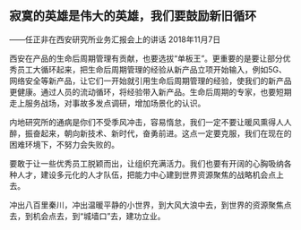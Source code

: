 ## 寂寞的英雄是伟大的英雄，我们要鼓励新旧循环

——任正非在西安研究所业务汇报会上的讲话
2018年11月7日



西安在产品的生命后周期管理有贡献，也要选拔“单板王”。更重要的是要让部分优秀员工大循环起来，把生命后周期管理的经验从新产品立项开始输入，例如5G、网络安全等新产品，让它们一开始就引用生命后周期管理的经验，使我们的新产品更健康。通过人员的流动循环，将经验带入新产品。生命后周期的专家，也要短期走上服务战场，对事故多发点调研，增加场景化的认识。

内地研究所的通病是你们不受季风冲击，容易惰怠，我们一定不要让暖风熏得人人醉，振奋起来，朝向新技术、新时代，奋勇前进。这点一定要克服，我们在现在的困难环境下，不努力会失败的。

要敢于让一些优秀员工脱颖而出，让组织充满活力。我们也要有开阔的心胸吸纳各种人才，建设多元化的人才队伍，把能力中心建到世界资源聚焦的战略机会点上去。

冲出八百里秦川，冲出温暖平静的小世界，到大风大浪中去，到世界的资源聚焦点去，到机会点去，到“城墙口”去，建功立业。
